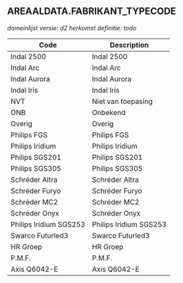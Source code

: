 ## AREAALDATA.FABRIKANT_TYPECODE

*domeinlijst versie: d2* *herkomst definitie: todo*

 |Code |Description	|
|	---	|	---	|
| Indal 2500 | Indal 2500 |
| Indal Arc | Indal Arc |
| Indal Aurora | Indal Aurora |
| Indal Iris | Indal Iris |
| NVT | Niet van toepasing |
| ONB | Onbekend |
| Overig | Overig |
| Philips FGS | Philips FGS |
| Philips Iridium | Philips Iridium |
| Philips SGS201 | Philips SGS201 |
| Philips SGS305 | Philips SGS305 |
| Schréder Altra | Schréder Altra |
| Schréder Furyo | Schréder Furyo |
| Schréder MC2 | Schréder MC2 |
| Schréder Onyx | Schréder Onyx |
| Philips Iridium SGS253 | Philips Iridium SGS253 |
| Swarco Futurled3 | Swarco Futurled3 |
| HR Groep | HR Groep |
| P.M.F. | P.M.F. |
| Axis Q6042-E | Axis Q6042-E |
